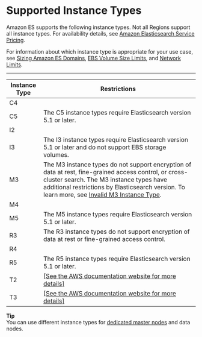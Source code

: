 # Supported Instance Types<a name="aes-supported-instance-types"></a>

Amazon ES supports the following instance types\. Not all Regions support all instance types\. For availability details, see [Amazon Elasticsearch Service Pricing](https://aws.amazon.com/elasticsearch-service/pricing/)\.

For information about which instance type is appropriate for your use case, see [Sizing Amazon ES Domains](sizing-domains.md), [EBS Volume Size Limits](aes-limits.md#ebsresource), and [Network Limits](aes-limits.md#network-limits)\.


****  

| Instance Type | Restrictions | 
| --- | --- | 
|  C4  |   | 
|  C5  | The C5 instance types require Elasticsearch version 5\.1 or later\. | 
|  I2  |   | 
|  I3  | The I3 instance types require Elasticsearch version 5\.1 or later and do not support EBS storage volumes\. | 
|  M3  |  The M3 instance types do not support encryption of data at rest, fine\-grained access control, or cross\-cluster search\. The M3 instance types have additional restrictions by Elasticsearch version\. To learn more, see [Invalid M3 Instance Type](aes-handling-errors.md#aes-m3-instance-types)\.  | 
|  M4  |   | 
| M5 | The M5 instance types require Elasticsearch version 5\.1 or later\. | 
|  R3  |  The R3 instance types do not support encryption of data at rest or fine\-grained access control\.  | 
|  R4  |   | 
|  R5  | The R5 instance types require Elasticsearch version 5\.1 or later\. | 
|  T2  |  [\[See the AWS documentation website for more details\]](http://docs.aws.amazon.com/elasticsearch-service/latest/developerguide/aes-supported-instance-types.html)  | 
|  T3  |  [\[See the AWS documentation website for more details\]](http://docs.aws.amazon.com/elasticsearch-service/latest/developerguide/aes-supported-instance-types.html)  | 

**Tip**  
You can use different instance types for [dedicated master nodes](es-managedomains-dedicatedmasternodes.md) and data nodes\.